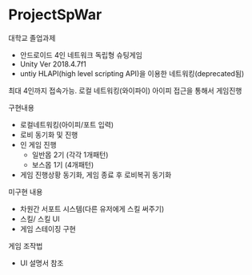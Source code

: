 # ProjectSpWar
 대학교 졸업과제
 - 안드로이드 4인 네트워크 독립형 슈팅게임
 - Unity Ver 2018.4.7f1
 - untiy HLAPI(high level scripting API)을 이용한 네트워킹(deprecated됨)
 
 최대 4인까지 접속가능.
 로컬 네트워킹(와이파이) 아이피 접근을 통해서 게임진행
 
 구현내용
 - 로컬네트워킹(아이피/포트 입력)
 - 로비 동기화 및 진행
 - 인 게임 진행
   - 일반몹 2기 (각각 1개패턴)
   - 보스몹 1기 (4개패턴)
 - 게임 진행상황 동기화, 게임 종료 후 로비복귀 동기화
 
 미구현 내용
  - 차원간 서포트 시스템(다른 유저에게 스킬 써주기)
  - 스킬/ 스킬 UI
  - 게임 스테이징 구현
  
 게임 조작법 
  - UI 설명서 참조
